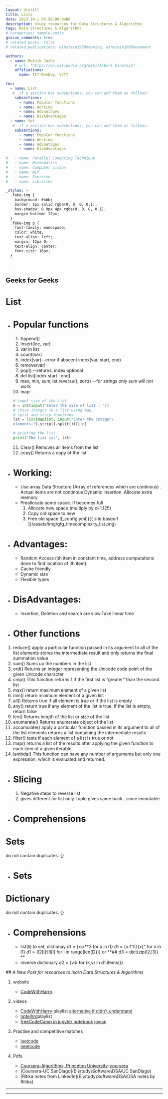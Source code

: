 ```yaml
---
layout: distill
title: Lists
date: 2023-10-1 06:56:00-0400
description: Study resources for Data Structures & Algorithms
tags: Data Structures & Algorithms
# categories: sample-posts
giscus_comments: true
# related_posts: false
# related_publications: einstein1950meaning, einstein1905movement

authors:
  - name: Rutvik Joshi
    # url: "https://en.wikipedia.org/wiki/Albert_Einstein"
    affiliations:
      name: IIT-Bombay, VJTI

toc:
  - name: List
   #  if a section has subsections, you can add them as follows:
    subsections:
      - name: Popular functions
      - name: Working
      - name: Advantages
      - name: DisAdvantages
  - name: Set
   #  if a section has subsections, you can add them as follows:
    subsections:
      - name: Popular functions
      - name: Working
      - name: Advantages
      - name: DisAdvantages
      
#   - name: Parallel Conquring Technique
#   - name: Mathematics
#   - name: Computer vision
#   - name: NLP
#   - name: Exercise
#   - name: Libraries

_styles: >
  .fake-img {
    background: #bbb;
    border: 1px solid rgba(0, 0, 0, 0.1);
    box-shadow: 0 0px 4px rgba(0, 0, 0, 0.1);
    margin-bottom: 12px;
  }
  .fake-img p {
    font-family: monospace;
    color: white;
    text-align: left;
    margin: 12px 0;
    text-align: center;
    font-size: 16px;
  }

---
```

## Geeks for Geeks

# List 

- # Popular functions
  1. Append()
  2. Insert(loc, var)
  3. var in list
  4. count(var)
  5. index(var)--error if abscent
    index(var, start, end)
  6. remove(var)
  7. pop() --returns, index optional
  8. del list[index start : end]
  9. max, min, sum,list.reverse(), sort() --for strings only sum will not work
  10. map:
    ```python
    # input size of the list
    n = int(input("Enter the size of list : "))
    # store integrs in a list using map,
    # split and strip functions
    lst = list(map(int, input("Enter the integer\
    elements:").strip().split()))[:n]

    # printing the list
    print('The list is:', lst)

  ```
  11. Clear()	Removes all items from the list
  12. copy()	Returns a copy of the list
- # Working:
    * Use array Data Structure (Array of references which are continous) . Actual items are not continous
      Dynamic insertion. Allocate extra memory
    * Preallocate some space. If becomes full
      1. Allocate new space (multiply by x=1.125)
      2. Copy old space to new
      3. Free old space
      ![_config.yml]({{ site.baseurl }}/assets/img/gfg_timecomplexity_list.png)
- # Advantages:
  - Random Access (ith item in constant time, address computations done to find location of ith item)
  - Cache friendly
  - Dynamic size
  - Flexible types
- # DisAdvantages:
  - Insertion, Deletion and search are slow.Take linear time

- # Other functions
1. reduce()	apply a particular function passed in its argument to all of the list elements stores the intermediate result and only returns the final summation value
2. sum()	Sums up the numbers in the list
3. ord()	Returns an integer representing the Unicode code point of the given Unicode character
4. cmp()	This function returns 1 if the first list is “greater” than the second list
5. max()	return maximum element of a given list
6. min()	return minimum element of a given list
7. all()	Returns true if all element is true or if the list is empty
8. any()	return true if any element of the list is true. if the list is empty, return false
9. len()	Returns length of the list or size of the list
10. enumerate()	Returns enumerate object of the list
11. accumulate()	apply a particular function passed in its argument to all of the list elements returns a list containing the intermediate results
12. filter()	tests if each element of a list is true or not
13. map()	returns a list of the results after applying the given function to each item of a given iterable
14. lambda()	This function can have any number of arguments but only one expression, which is evaluated and returned.

- # Slicing
  1. Negative steps to reverse list
  2. gives different for list only. tuple gives same back...since immutable

- # Comprehensions


# Sets 
 do not contain duplicates. {}
- # Sets

# Dictionary 
 do not contain duplicates. {}
- # Comprehensions
  * list(li) to set, dictionay
  d1 = {x:x**3 for x in l1}
  d1 = {x:f"ID{x}" for x in l1}
  d1 = {l2[i]:l3[i] for i in range(len(l2))} or **## d3 = dict(zip(l2,l3)) **
  * reverse dictionary
  d2 = {v:k for (k,v) in d1.items()}

*## A New Post for resources to learn Data Structures & Algorithms*
1. website 
    * [CodeWithHarry](https://www.codewithharry.com/videos/data-structures-and-algorithms-in-hindi-1/).
2. videos
    * [CodeWithHarry](https://www.youtube.com/watch?v=5_5oE5lgrhw&list=PLu0W_9lII9ahIappRPN0MCAgtOu3lQjQi&ab_channel=CodeWithHarry) playlist
      [alternative if didn't understand](https://www.youtube.com/watch?v=f9Aje_cN_CY&ab_channel=CampusX)
    * [nptelhrd](https://www.youtube.com/watch?v=zWg7U0OEAoE)playlist
    * [freeCodeCamp in jupyter notebook](https://www.youtube.com/watch?v=pkYVOmU3MgA&ab_channel=freeCodeCamp.org)
      [jovian](https://jovian.com/learn/data-structures-and-algorithms-in-python)

3. Practise and competitive matches
   * [leetcode](https://leetcode.com/)
   * [neetcode](https://neetcode.io/courses/dsa-for-beginners/2)
4. Pdfs
   * [Coursera-Algorithms, Princeton University](E:\study\Software\DSA\Algorithms_4th_Robert_Sedgewick,_Kevin_Wayne)-[coursera](https://www.coursera.org/lecture/algorithms-part1/quick-union-improvements-RZW72)
   * [Coursera-UC SanDiago](E:\study\Software\DSA\UC SanDiago)
   * [Ritika notes from LinkedIn](E:\study\Software\DSA\DSA notes by Ritika)


----
****
